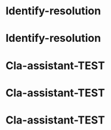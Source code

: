 # Identify-resolution
# Identify-resolution
# Cla-assistant-TEST
# Cla-assistant-TEST
# Cla-assistant-TEST
